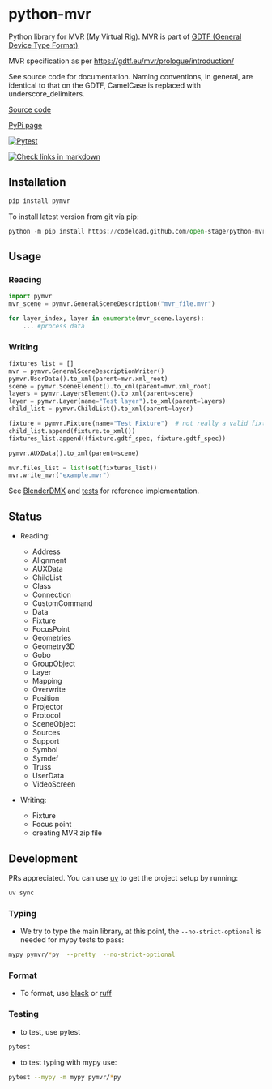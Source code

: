 # python-mvr

Python library for MVR (My Virtual Rig). MVR is part of [GDTF (General Device Type Format)](https://gdtf-share.com/)

MVR specification as per https://gdtf.eu/mvr/prologue/introduction/

See source code for documentation. Naming conventions, in general, are
identical to that on the GDTF, CamelCase is replaced with
underscore_delimiters.

[Source code](https://github.com/open-stage/python-mvr)

[PyPi page](https://pypi.org/project/pymvr/)

[![Pytest](https://github.com/open-stage/python-mvr/actions/workflows/run-tests.yaml/badge.svg)](https://github.com/open-stage/python-mvr/actions/workflows/run-tests.yaml)

[![Check links in markdown](https://github.com/open-stage/python-mvr/actions/workflows/check-links.yaml/badge.svg)](https://github.com/open-stage/python-mvr/actions/workflows/check-links.yaml)

## Installation

```bash
pip install pymvr
```

To install latest version from git via pip:

```python
python -m pip install https://codeload.github.com/open-stage/python-mvr/zip/refs/heads/master
```

## Usage

### Reading

```python
import pymvr
mvr_scene = pymvr.GeneralSceneDescription("mvr_file.mvr")

for layer_index, layer in enumerate(mvr_scene.layers):
    ... #process data
```

### Writing

```python
fixtures_list = []
mvr = pymvr.GeneralSceneDescriptionWriter()
pymvr.UserData().to_xml(parent=mvr.xml_root)
scene = pymvr.SceneElement().to_xml(parent=mvr.xml_root)
layers = pymvr.LayersElement().to_xml(parent=scene)
layer = pymvr.Layer(name="Test layer").to_xml(parent=layers)
child_list = pymvr.ChildList().to_xml(parent=layer)

fixture = pymvr.Fixture(name="Test Fixture")  # not really a valid fixture
child_list.append(fixture.to_xml())
fixtures_list.append((fixture.gdtf_spec, fixture.gdtf_spec))

pymvr.AUXData().to_xml(parent=scene)

mvr.files_list = list(set(fixtures_list))
mvr.write_mvr("example.mvr")
```

See [BlenderDMX](https://github.com/open-stage/blender-dmx) and
[tests](https://github.com/open-stage/python-mvr/tree/master/tests) for
reference implementation.

## Status

- Reading:

  - Address
  - Alignment
  - AUXData
  - ChildList
  - Class
  - Connection
  - CustomCommand
  - Data
  - Fixture
  - FocusPoint
  - Geometries
  - Geometry3D
  - Gobo
  - GroupObject
  - Layer
  - Mapping
  - Overwrite
  - Position
  - Projector
  - Protocol
  - SceneObject
  - Sources
  - Support
  - Symbol
  - Symdef
  - Truss
  - UserData
  - VideoScreen

- Writing:
  - Fixture
  - Focus point
  - creating MVR zip file

## Development

PRs appreciated. You can use [uv](https://docs.astral.sh/uv/) to get the
project setup by running:

```bash
uv sync
```

### Typing

- We try to type the main library, at this point, the
  `--no-strict-optional` is needed for mypy tests to pass:

```bash
mypy pymvr/*py  --pretty  --no-strict-optional
```

### Format

- To format, use [black](https://github.com/psf/black) or
  [ruff](https://docs.astral.sh/ruff/)

### Testing

- to test, use pytest

```bash
pytest
```

- to test typing with mypy use:

```bash
pytest --mypy -m mypy pymvr/*py
```
